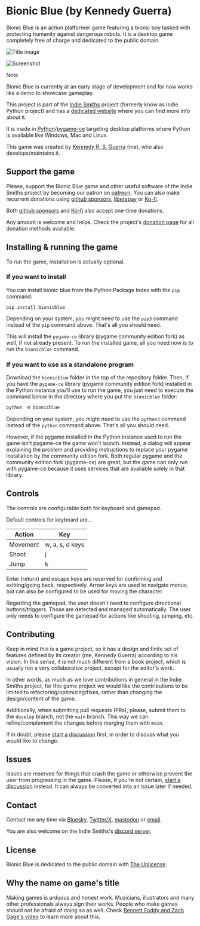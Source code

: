 # Bionic Blue (by Kennedy Guerra)

Bionic Blue is an action platformer game featuring a bionic boy tasked with protecting humanity against dangerous robots. It is a desktop game completely free of charge and dedicated to the public domain.

![Title image](https://i.imgur.com/tjBQKXp.png)

![Screenshot](https://i.imgur.com/Pe9abBl.gif)

> [!NOTE]
> Bionic Blue is currently at an early stage of development and for now works like a demo to showcase gameplay.

This project is part of the [Indie Smiths](https://github.com/IndieSmiths) project (formerly know as Indie Python project) and has a [dedicated website](https://bionicblue.indiesmiths.com) where you can find more info about it.

It is made in [Python](https://github.com/python/cpython)/[pygame-ce](https://github.com/pygame-community/pygame-ce) targeting desktop platforms where Python is available like Windows, Mac and Linux.

This game was created by [Kennedy R. S. Guerra](https://kennedyrichard.com) (me), who also develops/maintains it.


## Support the game

Please, support the Bionic Blue game and other useful software of the Indie Smiths project by becoming our patron on [patreon][]. You can also make recurrent donations using [github sponsors][], [liberapay][] or [Ko-fi][].

Both [github sponsors][] and [Ko-fi][] also accept one-time donations.

Any amount is welcome and helps. Check the project's [donation page][] for all donation methods available.



## Installing & running the game

To run the game, installation is actually optional.


### If you want to install

You can install bionic blue from the Python Package Index with the `pip` command:

```
pip install bionicblue
```

Depending on your system, you might need to use the `pip3` command instead of the `pip` command above. That's all you should need.

This will install the `pygame-ce` library (pygame community edition fork) as well, if not already present. To run the installed game, all you need now is to run the `bionicblue` command.


### If you want to use as a standalone program

Download the `bionicblue` folder in the top of the repository folder. Then, if you have the `pygame-ce` library (pygame community edition fork) installed in the Python instance you'll use to run the game, you just need to execute the command below in the directory where you put the `bionicblue` folder:

```python
python -m bionicblue
```

Depending on your system, you might need to use the `python3` command instead of the `python` command above. That's all you should need.

However, if the pygame installed in the Python instance used to run the game isn't pygame-ce the game won't launch. Instead, a dialog will appear explaining the problem and providing instructions to replace your pygame installation by the community edition fork. Both regular pygame and the community edition fork (pygame-ce) are great, but the game can only run with pygame-ce because it uses services that are available solely in that library.


## Controls

The controls are configurable both for keyboard and gamepad.

Default controls for keyboard are...

| Action | Key |
| --- | --- |
| Movement | w, a, s, d keys |
| Shoot | j |
| Jump | k |

Enter (return) and escape keys are reserved for confirming and exitting/going back, respectively. Arrow keys are used to navigate menus, but can also be configured to be used for moving the character.

Regarding the gamepad, the user doesn't need to configure directional buttons/triggers. Those are detected and managed automatically. The user only needs to configure the gamepad for actions like shooting, jumping, etc.



## Contributing

Keep in mind this is a game project, so it has a design and finite set of features defined by its creator (me, Kennedy Guerra) according to his vision. In this sense, it is not much different from a book project, which is usually not a very collaborative project, except for the editor's work.

In other words, as much as we love contributions in general in the Indie Smiths project, for this game project we would like the contributions to be limited to refactoring/optimizing/fixes, rather than changing the design/content of the game.

Additionally, when submitting pull requests (PRs), please, submit them to the `develop` branch, not the `main` branch. This way we can refine/complement the changes before merging them with `main`.

If in doubt, please [start a discussion](https://github.com/IndieSmiths/bionic-blue/discussions) first, in order to discuss what you would like to change.


## Issues

Issues are reserved for things that crash the game or otherwise prevent the user from progressing in the game. Please, if you're not certain, [start a discussion](https://github.com/IndieSmiths/bionic-blue/discussions) instead. It can always be converted into an issue later if needed.

## Contact

Contact me any time via [Bluesky](https://bsky.app/profile/kennedyrichard.com), [Twitter/X](https://twitter.com/KennedyRichard), [mastodon](https://fosstodon.org/KennedyRichard) or [email](mailto:kennedy@kennedyrichard.com).

You are also welcome on the Indie Smiths's [discord server](https://indiesmiths.com/discord).


## License

Bionic Blue is dedicated to the public domain with [The Unlicense](https://unlicense.org/).


## Why the name on game's title

Making games is arduous and honest work. Musicians, illustrators and many other professionals always sign their works. People who make games should not be afraid of doing so as well. Check [Bennett Foddy and Zach Gage's video](https://www.youtube.com/watch?v=N4UFC0y1tY0) to learn more about this.



<!-- More Links -->

[patreon]: https://patreon.com/KennedyRichard
[github sponsors]: https://github.com/sponsors/KennedyRichard
[liberapay]: https://liberapay.com/KennedyRichard
[Ko-fi]: https://ko-fi.com/kennedyrichard
[donation page]: https://indiesmiths.com/donate

